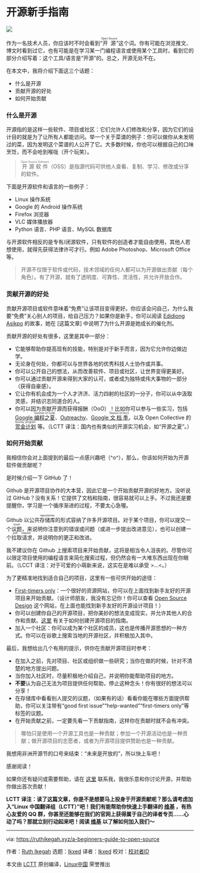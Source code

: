 [#]: subject: "A Beginner's Guide to Open Source"
[#]: via: "https://ruthikegah.xyz/a-beginners-guide-to-open-source"
[#]: author: "Ruth Ikegah https://hashnode.com/@ikegah_ruth"
[#]: collector: "lkxed"
[#]: translator: "lkxed"
[#]: reviewer: " "
[#]: publisher: " "
[#]: url: " "

开源新手指南
======

![][1]

作为一名技术人员，你应该时不时会看到“<ruby>开源<rt>Open Source</rt></ruby>”这个词。你有可能在浏览推文、博文时看到过它，也有可能是在学习某一门编程语言或使用某个工具时，看到它的部分介绍写着：这个工具/语言是“开源”的。总之，开源无处不在。

在本文中，我将介绍下面这三个话题：

* 什么是开源
* 贡献开源的好处
* 如何开始贡献

### 什么是开源

开源指的是这样一些软件、项目或社区：它们允许人们修改和分享，因为它们的设计目的就是为了让所有人都能访问。举一个关于菜谱的例子：你可以做你从未发明过的菜，因为发明这个菜谱的人公开了它。大多数时候，你也可以根据自己的口味烹饪，而不会呛到喉咙（开个玩笑）。

> <ruby>开源软件<rt>Open Source Software</rt></ruby>（OSS）是指源代码可供他人查看、复制、学习、修改或分享的软件。

下面是开源软件和语言的一些例子：

* Linux 操作系统
* Google 的 Android 操作系统
* Firefox 浏览器
* VLC 媒体播放器
* Python 语言、PHP 语言、MySQL 数据库

与开源软件相反的是专有/闭源软件，只有软件的创造者才能自由使用，其他人若想使用，就得先获得法律许可才行。例如 Adobe Photoshop、Microsoft Office 等。

> 开源不仅限于软件或代码，技术领域的任何人都可以为开源做出贡献（每个角色）。有了开源，就有了透明度、可靠性、灵活性，并允许开放合作。

### 贡献开源的好处

贡献开源项目或软件意味着“免费”让该项目变得更好。你应该会问自己，为什么我要“免费”关心别人的项目，给自己压力？如果你是新手，你可以阅读 [Edidiong Asikpo][2] 的故事，她在 [这篇文章] 中说明了为什么开源是她成长的催化剂。

贡献开源的好处有很多，这里是其中一部分：

* 它能够帮助你提高现有的技能，特别是对于新手而言，因为它允许你边做边学。
* 无论身在何处，你都可以与世界各地的优秀科技人士协作或共事。
* 你可以公开自己的想法，从而改善软件、项目或社区，让世界变得更美好。
* 你可以通过贡献开源来得到大家的认可，或者成为独特或伟大事物的一部分（获得自豪感）。
* 它让你有机会成为一个人才济济、活力四射的社区的一分子，你可以从中汲取灵感，并结识志同道合的人。
* 你可以因为贡献开源而获得报酬（OoO）！比如你可以参与一些实习，包括 [Google <ruby>编程之夏<rt>Summer of Code</rt></ruby>][4]、[Outreachy][5]、[Google <ruby>文档季<rt>Season of Docs</rt></ruby>][6]，以及 Open Collective 的 [<ruby>赏金计划<rt>bounty program</rt></ruby>][7] 等。（LCTT 译注：国内也有类似的开源实习机会，如“开源之夏”。）

### 如何开始贡献

我相信你会对上面提到的最后一点感兴趣吧（^o^），那么，你该如何开始为开源软件做贡献呢？

是时候介绍一下 GitHub 了！

Github 是开源项目协作的大本营，因此它是一个开始贡献开源的好地方。没听说过 GitHub？没有关系！它提供了文档和指南，很容易就可以上手。不过我还是要提醒你，学习是一个循序渐进的过程，不要太心急喔。

Github 以公共<ruby>存储库<rt>repositories</rt></ruby>的形式容纳了许多开源项目。对于某个项目，你可以提交一个<ruby>议题<rt>issue</rt></ruby>，来说明你注意到的错误或问题（或进一步提出改进意见），也可以创建一个<ruby>拉取请求<rt>pull request</rt></ruby>，并说明你的更正和改进。

我不建议你在 Github 上搜索项目来开始贡献，这将是相当令人沮丧的。尽管你可以限定项目使用的编程语言来简化搜索过程，但仍然会有一大堆东西出现在你眼前。（LCCT 译注：对于可爱的小萌新来说，这实在是难以承受 >…<。）

为了更精准地找到适合自己的项目，这里有一些可供开始的途径：

* [First-timers only][8]：一个很好的资源网站，你可以在上面找到新手友好的开源项目来开始贡献。（设计师朋友，我没有忘记你！你可以查看 [Open Source Design][9] 这个网站，在上面也能找到新手友好的开源设计项目！）
* 你可以创建你自己的开源项目，把你美妙的想法变成现实，并允许其他人的合作和贡献。[这里][10] 有关于如何创建开源项目的指南。
* 加入一个社区：你可以成为某个社区的成员，这也是传播开源思想的一种方式。你可以在谷歌上搜索当地的开源社区，并积极加入其中。

最后，我想给出几个有用的提示，供你在贡献开源项目时参考：

* 在加入之前，先对项目、社区或组织做一些研究；当你在做的时候，针对不清楚的地方提出问题。
* 当你加入社区时，尽量积极地介绍自己，并说明你能帮助项目的地方。
* **不要**认为自己无法为项目提供任何帮助，停止这种念头！你有很好的想法可以分享！
* 在存储库中看看别人提交的议题，（如果有的话）看看你能在哪些方面提供帮助，你可以关注带有“good first issue”“help-wanted”“first-timers only”等标签的议题。
* 在开始贡献之前，一定要先看一下贡献指南，这样你在贡献时就不会有冲突。

> 哪怕只是使用一个开源工具也是一种贡献；参加一个开源活动也是一种贡献；做开源项目的志愿者，或者为开源项目提供赞助也是一种贡献。

我想用非洲开源节的口号来结束：“未来是开放的”，所以快上车吧！

感谢阅读！

如果你还有疑问或需要帮助，请在 [这里][11] 联系我，我很乐意和你讨论开源，并帮助你做出首次贡献！

**LCTT 译注：读了这篇文章，你是不是想要马上投身于开源贡献呢？那么请考虑加入“Linux 中国翻译组（LCTT）”吧！我们有能帮助你快速上手翻译的 [维基][12] ，有热心友爱的 QQ 群，你甚至还能够在我们的官网上获得属于自己的译者专页……心动了吗？那就立刻行动起来吧！阅读 [维基][12] 以了解如何加入我们～**

--------------------------------------------------------------------------------

via: https://ruthikegah.xyz/a-beginners-guide-to-open-source

作者：[Ruth Ikegah][a]
选题：[lkxed][b]
译者：[lkxed](https://github.com/lkxed)
校对：[校对者ID](https://github.com/校对者ID)

本文由 [LCTT](https://github.com/LCTT/TranslateProject) 原创编译，[Linux中国](https://linux.cn/) 荣誉推出

[a]: https://hashnode.com/@ikegah_ruth
[b]: https://github.com/lkxed
[1]: https://ruthikegah.xyz/_next/image?url=https%3A%2F%2Fcdn.hashnode.com%2Fres%2Fhashnode%2Fimage%2Fupload%2Fv1596742204400%2Fk9AJL1oNC.jpeg%3Fw%3D1600%26h%3D840%26fit%3Dcrop%26crop%3Dentropy%26auto%3Dcompress%2Cformat%26format%3Dwebp&w=3840&q=75
[2]: https://hashnode.com/@didicodes
[3]: https://edidiongasikpo.com/open-source-contributions-a-catalyst-for-growth-b823fc5752b1
[4]: https://summerofcode.withgoogle.com
[5]: https://www.outreachy.org/
[6]: https://developers.google.com/season-of-docs
[7]: https://docs.opencollective.com/help/contributing/development/bounties
[8]: https://www.firsttimersonly.com/
[9]: https://opensourcedesign.net/
[10]: https://github.com/Ruth-ikegah/opensource.guide
[11]: https://twitter.com/IkegahRuth
[12]: https://lctt.github.io/wiki/intro/lctt.html
